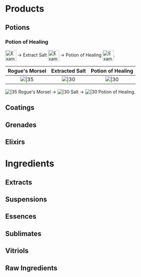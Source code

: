 # Products
## Potions
### Potion of Healing

<span style="vertical-align: middle;"><img src="https://bg3.wiki/w/images/thumb/a/aa/Rogue%27s_Morsel_Item_Icon.png/30px-Rogue%27s_Morsel_Item_Icon.png" alt="Example" height="35"></span> -> Extract Salt <span style="vertical-align: middle;"><img src="https://bg3.wiki/w/images/thumb/4/45/Extract_White_Salts_Item_Icon.png/30px-Extract_White_Salts_Item_Icon.png" alt="Example" height="35"></span> -> Potion of Healing <span style="vertical-align: middle;"><img src="https://bg3.wiki/w/images/thumb/0/04/POT_Potion_of_Healing_Unfaded_Icon.png/30px-POT_Potion_of_Healing_Unfaded_Icon.png" alt="Example" height="35"></span>.




Rogue's Morsel | Extracted Salt | Potion of Healing
:--: | :--: | :--: 
![\|35](https://bg3.wiki/w/images/thumb/a/aa/Rogue%27s_Morsel_Item_Icon.png/30px-Rogue%27s_Morsel_Item_Icon.png) | ![\|30](https://bg3.wiki/w/images/thumb/4/45/Extract_White_Salts_Item_Icon.png/30px-Extract_White_Salts_Item_Icon.png) | ![\|30](https://bg3.wiki/w/images/thumb/0/04/POT_Potion_of_Healing_Unfaded_Icon.png/30px-POT_Potion_of_Healing_Unfaded_Icon.png)




![|35](https://bg3.wiki/w/images/thumb/a/aa/Rogue%27s_Morsel_Item_Icon.png/30px-Rogue%27s_Morsel_Item_Icon.png) Rogue's Morsel -> ![|30](https://bg3.wiki/w/images/thumb/4/45/Extract_White_Salts_Item_Icon.png/30px-Extract_White_Salts_Item_Icon.png) Salt -> ![|30](https://bg3.wiki/w/images/thumb/0/04/POT_Potion_of_Healing_Unfaded_Icon.png/30px-POT_Potion_of_Healing_Unfaded_Icon.png) Potion of Healing.


## Coatings
## Grenades
## Elixirs

# Ingredients
## Extracts
## Suspensions
## Essences
## Sublimates
## Vitriols
## Raw Ingredients
